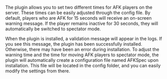 The plugin allows you to set two different times for AFK players on the server. These times can be easily adjusted through the config file. By default, players who are AFK for 15 seconds will receive an on-screen warning message. If the player remains inactive for 30 seconds, they will automatically be switched to spectator mode.

When the plugin is installed, a validation message will appear in the logs. If you see this message, the plugin has been successfully installed. Otherwise, there may have been an error during installation.
To adjust the warning time and the time for moving AFK players to spectator mode, the plugin will automatically create a configuration file named AFKSpec upon installation. This file will be located in the config folder, and you can easily modify the settings from there.
